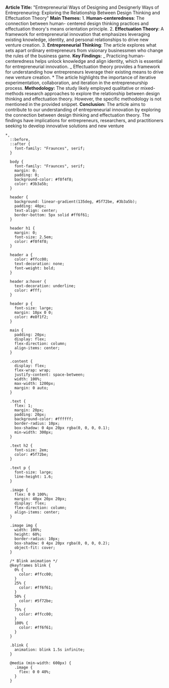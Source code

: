 **Article Title:** "Entrepreneurial Ways of Designing and Designerly Ways of Entrepreneuring: Exploring the Relationship Between Design Thinking and Effectuation Theory" **Main Themes:** 1. **Human-centeredness**: The connection between human- centered design thinking practices and effectuation theory's means orientation principle. 2. **Effectuation Theory**: A framework for entrepreneurial innovation that emphasizes leveraging existing knowledge, identity, and personal relationships to drive new venture creation. 3. **Entrepreneurial Thinking**: The article explores what sets apart ordinary entrepreneurs from visionary businessmen who change the rules of the business game. **Key Findings:** _ Practicing human-centeredness helps unlock knowledge and align identity, which is essential for entrepreneurial innovation. _ Effectuation theory provides a framework for understanding how entrepreneurs leverage their existing means to drive new venture creation. \* The article highlights the importance of iterative experimentation, collaboration, and iteration in the entrepreneurship process. **Methodology:** The study likely employed qualitative or mixed-methods research approaches to explore the relationship between design thinking and effectuation theory. However, the specific methodology is not mentioned in the provided snippet. **Conclusion:** The article aims to contribute to our understanding of entrepreneurial innovation by exploring the connection between design thinking and effectuation theory. The findings have implications for entrepreneurs, researchers, and practitioners seeking to develop innovative solutions and new venture

    *,
      ::before,
      ::after {
        font-family: "Fraunces", serif;
      }

      body {
        font-family: "Fraunces", serif;
        margin: 0;
        padding: 0;
        background-color: #f0f4f8;
        color: #3b3a5b;
      }

      header {
        background: linear-gradient(135deg, #5f72be, #3b3a5b);
        padding: 40px;
        text-align: center;
        border-bottom: 5px solid #ff6f61;
      }

      header h1 {
        margin: 0;
        font-size: 2.5em;
        color: #f0f4f8;
      }

      header a {
        color: #ffcc00;
        text-decoration: none;
        font-weight: bold;
      }

      header a:hover {
        text-decoration: underline;
        color: #fff;
      }

      header p {
        font-size: large;
        margin: 10px 0 0;
        color: #e8f1f2;
      }

      main {
        padding: 20px;
        display: flex;
        flex-direction: column;
        align-items: center;
      }

      .content {
        display: flex;
        flex-wrap: wrap;
        justify-content: space-between;
        width: 100%;
        max-width: 1200px;
        margin: 0 auto;
      }

      .text {
        flex: 1;
        margin: 20px;
        padding: 20px;
        background-color: #ffffff;
        border-radius: 10px;
        box-shadow: 0 4px 20px rgba(0, 0, 0, 0.1);
        min-width: 300px;
      }

      .text h2 {
        font-size: 2em;
        color: #5f72be;
      }

      .text p {
        font-size: large;
        line-height: 1.6;
      }

      .image {
        flex: 0 0 100%;
        margin: 40px 20px 20px;
        display: flex;
        flex-direction: column;
        align-items: center;
      }

      .image img {
        width: 100%;
        height: 60%;
        border-radius: 10px;
        box-shadow: 0 4px 20px rgba(0, 0, 0, 0.2);
        object-fit: cover;
      }

      /* Blink animation */
      @keyframes blink {
        0% {
          color: #ffcc00;
        }
        25% {
          color: #ff6f61;
        }
        50% {
          color: #5f72be;
        }
        75% {
          color: #ffcc00;
        }
        100% {
          color: #ff6f61;
        }
      }

      .blink {
        animation: blink 1.5s infinite;
      }

      @media (min-width: 600px) {
        .image {
          flex: 0 0 40%;
        }
      }
